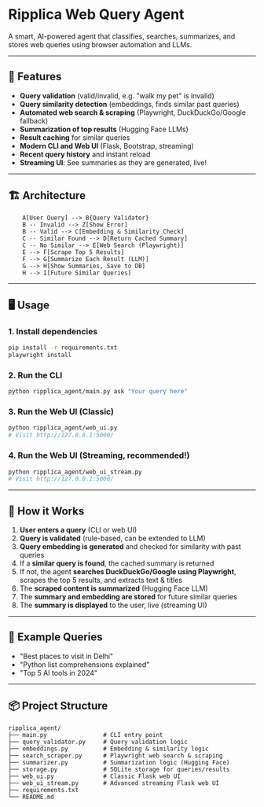 # Ripplica Web Query Agent

A smart, AI-powered agent that classifies, searches, summarizes, and stores web queries using browser automation and LLMs.

---

## 🚀 Features

- **Query validation** (valid/invalid, e.g. "walk my pet" is invalid)
- **Query similarity detection** (embeddings, finds similar past queries)
- **Automated web search & scraping** (Playwright, DuckDuckGo/Google fallback)
- **Summarization of top results** (Hugging Face LLMs)
- **Result caching** for similar queries
- **Modern CLI and Web UI** (Flask, Bootstrap, streaming)
- **Recent query history** and instant reload
- **Streaming UI**: See summaries as they are generated, live!

---

## 🏗️ Architecture

```
    A[User Query] --> B{Query Validator}
    B -- Invalid --> Z[Show Error]
    B -- Valid --> C[Embedding & Similarity Check]
    C -- Similar Found --> D[Return Cached Summary]
    C -- No Similar --> E[Web Search (Playwright)]
    E --> F[Scrape Top 5 Results]
    F --> G[Summarize Each Result (LLM)]
    G --> H[Show Summaries, Save to DB]
    H --> I[Future Similar Queries]
```

---

## 🖥️ Usage

### 1. **Install dependencies**

```bash
pip install -r requirements.txt
playwright install
```

### 2. **Run the CLI**

```bash
python ripplica_agent/main.py ask "Your query here"
```

### 3. **Run the Web UI (Classic)**

```bash
python ripplica_agent/web_ui.py
# Visit http://127.0.0.1:5000/
```

### 4. **Run the Web UI (Streaming, recommended!)**

```bash
python ripplica_agent/web_ui_stream.py
# Visit http://127.0.0.1:5000/
```

---

## 🧠 How it Works

1. **User enters a query** (CLI or web UI)
2. **Query is validated** (rule-based, can be extended to LLM)
3. **Query embedding is generated** and checked for similarity with past queries
4. If a **similar query is found**, the cached summary is returned
5. If not, the agent **searches DuckDuckGo/Google using Playwright**, scrapes the top 5 results, and extracts text & titles
6. The **scraped content is summarized** (Hugging Face LLM)
7. The **summary and embedding are stored** for future similar queries
8. The **summary is displayed** to the user, live (streaming UI)

---

## 📄 Example Queries

- "Best places to visit in Delhi"
- "Python list comprehensions explained"
- "Top 5 AI tools in 2024"

---

## 📦 Project Structure

```
ripplica_agent/
├── main.py                # CLI entry point
├── query_validator.py     # Query validation logic
├── embeddings.py          # Embedding & similarity logic
├── search_scraper.py      # Playwright web search & scraping
├── summarizer.py          # Summarization logic (Hugging Face)
├── storage.py             # SQLite storage for queries/results
├── web_ui.py              # Classic Flask web UI
├── web_ui_stream.py       # Advanced streaming Flask web UI
├── requirements.txt
└── README.md
```
